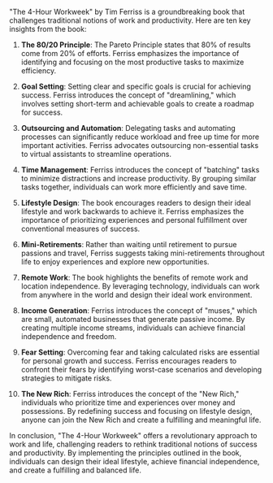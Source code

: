 "The 4-Hour Workweek" by Tim Ferriss is a groundbreaking book that challenges traditional notions of work and productivity. Here are ten key insights from the book:

1. **The 80/20 Principle**: The Pareto Principle states that 80% of results come from 20% of efforts. Ferriss emphasizes the importance of identifying and focusing on the most productive tasks to maximize efficiency.

2. **Goal Setting**: Setting clear and specific goals is crucial for achieving success. Ferriss introduces the concept of "dreamlining," which involves setting short-term and achievable goals to create a roadmap for success.

3. **Outsourcing and Automation**: Delegating tasks and automating processes can significantly reduce workload and free up time for more important activities. Ferriss advocates outsourcing non-essential tasks to virtual assistants to streamline operations.

4. **Time Management**: Ferriss introduces the concept of "batching" tasks to minimize distractions and increase productivity. By grouping similar tasks together, individuals can work more efficiently and save time.

5. **Lifestyle Design**: The book encourages readers to design their ideal lifestyle and work backwards to achieve it. Ferriss emphasizes the importance of prioritizing experiences and personal fulfillment over conventional measures of success.

6. **Mini-Retirements**: Rather than waiting until retirement to pursue passions and travel, Ferriss suggests taking mini-retirements throughout life to enjoy experiences and explore new opportunities.

7. **Remote Work**: The book highlights the benefits of remote work and location independence. By leveraging technology, individuals can work from anywhere in the world and design their ideal work environment.

8. **Income Generation**: Ferriss introduces the concept of "muses," which are small, automated businesses that generate passive income. By creating multiple income streams, individuals can achieve financial independence and freedom.

9. **Fear Setting**: Overcoming fear and taking calculated risks are essential for personal growth and success. Ferriss encourages readers to confront their fears by identifying worst-case scenarios and developing strategies to mitigate risks.

10. **The New Rich**: Ferriss introduces the concept of the "New Rich," individuals who prioritize time and experiences over money and possessions. By redefining success and focusing on lifestyle design, anyone can join the New Rich and create a fulfilling and meaningful life.

In conclusion, "The 4-Hour Workweek" offers a revolutionary approach to work and life, challenging readers to rethink traditional notions of success and productivity. By implementing the principles outlined in the book, individuals can design their ideal lifestyle, achieve financial independence, and create a fulfilling and balanced life.